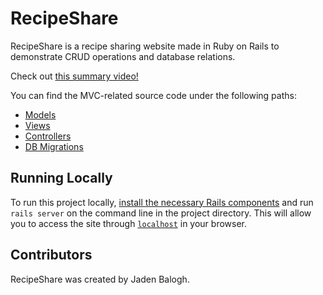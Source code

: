 # RecipeShare
RecipeShare is a recipe sharing website made in Ruby on Rails to demonstrate CRUD operations and database relations.

Check out [this summary video!](https://youtu.be/U5yIY_q7O9g)

You can find the MVC-related source code under the following paths:
 - [Models](../master/app/models)
 - [Views](../master/app/views)
 - [Controllers](../master/app/controllers)
 - [DB Migrations](../master/db/migrate)
 
## Running Locally
To run this project locally, [install the necessary Rails components](https://guides.rubyonrails.org/v5.0/getting_started.html#installing-rails) and run `rails server` on the command line in the project directory. This will allow you to access the site through [`localhost`](http://localhost:3000/) in your browser.
 
## Contributors
RecipeShare was created by Jaden Balogh.
